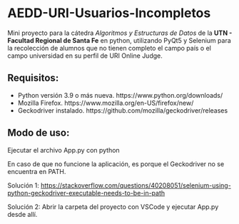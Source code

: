 # AEDD-URI-Usuarios-Incompletos
Mini proyecto para la cátedra *Algoritmos y Estructuras de Datos* de la **UTN - Facultad Regional de Santa Fe** en python, utilizando PyQt5 y Selenium para la recolección de alumnos que no tienen completo el campo país o el campo universidad en su perfil de URI Online Judge.

## Requisitos:
<ul>
  <li>Python versión 3.9 o más nueva. https://www.python.org/downloads/</li>
  <li>Mozilla Firefox. https://www.mozilla.org/en-US/firefox/new/</li>
  <li>Geckodriver instalado. https://github.com/mozilla/geckodriver/releases</li>
</ul>

## Modo de uso:
Ejecutar el archivo App.py con python

En caso de que no funcione la aplicación, es porque el Geckodriver no se encuentra en PATH.

Solución 1: https://stackoverflow.com/questions/40208051/selenium-using-python-geckodriver-executable-needs-to-be-in-path

Solución 2: Abrir la carpeta del proyecto con VSCode y ejecutar App.py desde allí.
